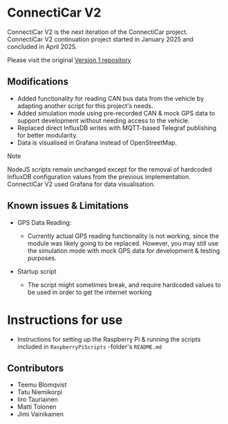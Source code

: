 # ConnectiCar V2

ConnectiCar V2 is the next iteration of the ConnectiCar project. ConnectiCar V2 continuation project started in January 2025 and concluded in April 2025.

Please visit the original 
[Version 1 repository](https://github.com/jereej/ConnectiCar/)

## Modifications
- Added functionality for reading CAN bus data from the vehicle by adapting another script for this project's needs.
- Added simulation mode using pre-recorded CAN & mock GPS data to support development without needing access to the vehicle.
- Replaced direct InfluxDB writes with MQTT-based Telegraf publishing for better modularity.
- Data is visualised in Grafana instead of OpenStreetMap.

> [!NOTE]  
NodeJS scripts remain unchanged except for the removal of hardcoded InfluxDB configuration values from the previous implementation. ConnectiCar V2 used Grafana for data visualisation.

## Known issues & Limitations
- GPS Data Reading:
    - Currently actual GPS reading functionality is not working, since the module was likely going to be replaced. However, you may still use the simulation mode with mock GPS data for development & testing purposes.

- Startup script
    - The script might sometimes break, and require hardcoded values to be used in order to get the internet working

# Instructions for use
- Instructions for setting up the Raspberry Pi & running the scripts included in `RaspberryPiScripts` -folder's `README.md`

## Contributors
- Teemu Blomqvist
- Tatu Niemikorpi
- Iiro Tauriainen
- Matti Tolonen
- Jimi Vainikainen

